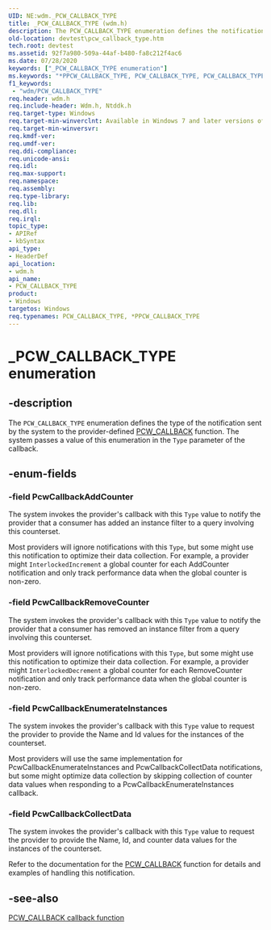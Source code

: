 ```yaml
---
UID: NE:wdm._PCW_CALLBACK_TYPE
title: _PCW_CALLBACK_TYPE (wdm.h)
description: The PCW_CALLBACK_TYPE enumeration defines the notification type to send to the registered provider of the counter set. A provider passes a pointer to this enumeration as a parameter to the PcwCallback function.
old-location: devtest\pcw_callback_type.htm
tech.root: devtest
ms.assetid: 92f7a980-509a-44af-b480-fa8c212f4ac6
ms.date: 07/28/2020
keywords: ["_PCW_CALLBACK_TYPE enumeration"]
ms.keywords: "*PPCW_CALLBACK_TYPE, PCW_CALLBACK_TYPE, PCW_CALLBACK_TYPE enumeration [Driver Development Tools], PPCW_CALLBACK_TYPE, PPCW_CALLBACK_TYPE enumeration pointer [Driver Development Tools], PcwCallbackAddCounter, PcwCallbackCollectData, PcwCallbackEnumerateInstances, PcwCallbackRemoveCounter, _PCW_CALLBACK_TYPE, devtest.pcw_callback_type, km_pcw_39199484-e1fb-4d3b-9bab-27d8d880a9bf.xml, wdm/PCW_CALLBACK_TYPE, wdm/PPCW_CALLBACK_TYPE, wdm/PcwCallbackAddCounter, wdm/PcwCallbackCollectData, wdm/PcwCallbackEnumerateInstances, wdm/PcwCallbackRemoveCounter"
f1_keywords:
 - "wdm/PCW_CALLBACK_TYPE"
req.header: wdm.h
req.include-header: Wdm.h, Ntddk.h
req.target-type: Windows
req.target-min-winverclnt: Available in Windows 7 and later versions of Windows.
req.target-min-winversvr: 
req.kmdf-ver: 
req.umdf-ver: 
req.ddi-compliance: 
req.unicode-ansi: 
req.idl: 
req.max-support: 
req.namespace: 
req.assembly: 
req.type-library: 
req.lib: 
req.dll: 
req.irql: 
topic_type:
- APIRef
- kbSyntax
api_type:
- HeaderDef
api_location:
- wdm.h
api_name:
- PCW_CALLBACK_TYPE
product:
- Windows
targetos: Windows
req.typenames: PCW_CALLBACK_TYPE, *PPCW_CALLBACK_TYPE
---
```


# _PCW_CALLBACK_TYPE enumeration

## -description

The `PCW_CALLBACK_TYPE` enumeration defines the type of the notification sent by the system to the provider-defined [PCW\_CALLBACK](nc-wdm-pcw_callback.md) function. The system passes a value of this enumeration in the `Type` parameter of the callback.

## -enum-fields

### -field PcwCallbackAddCounter

The system invokes the provider's callback with this `Type` value to notify the provider that a consumer has added an instance filter to a query involving this counterset.

Most providers will ignore notifications with this `Type`, but some might use this notification to optimize their data collection. For example, a provider might `InterlockedIncrement` a global counter for each AddCounter notification and only track performance data when the global counter is non-zero.

### -field PcwCallbackRemoveCounter

The system invokes the provider's callback with this `Type` value to notify the provider that a consumer has removed an instance filter from a query involving this counterset.

Most providers will ignore notifications with this `Type`, but some might use this notification to optimize their data collection. For example, a provider might `InterlockedDecrement` a global counter for each RemoveCounter notification and only track performance data when the global counter is non-zero.

### -field PcwCallbackEnumerateInstances

The system invokes the provider's callback with this `Type` value to request the provider to provide the Name and Id values for the instances of the counterset.

Most providers will use the same implementation for PcwCallbackEnumerateInstances and PcwCallbackCollectData notifications, but some might optimize data collection by skipping collection of counter data values when responding to a PcwCallbackEnumerateInstances callback.

### -field PcwCallbackCollectData

The system invokes the provider's callback with this `Type` value to request the provider to provide the Name, Id, and counter data values for the instances of the counterset.

Refer to the documentation for the [PCW\_CALLBACK](nc-wdm-pcw_callback.md) function for details and examples of handling this notification.

## -see-also

[PCW\_CALLBACK callback function](nc-wdm-pcw_callback.md)
